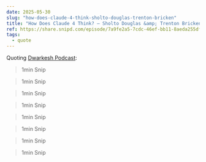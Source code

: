 ```yaml
---
date: 2025-05-30
slug: "how-does-claude-4-think-sholto-douglas-trenton-bricken"
title: "How Does Claude 4 Think? — Sholto Douglas &amp; Trenton Bricken"
ref: https://share.snipd.com/episode/7a9fe2a5-7cdc-46ef-bb11-8aeda255dfb5
tags:
  - quote
---
```


Quoting [Dwarkesh Podcast](https://share.snipd.com/episode/7a9fe2a5-7cdc-46ef-bb11-8aeda255dfb5):

> 1min Snip

> 1min Snip

> 1min Snip

> 1min Snip

> 1min Snip

> 1min Snip

> 1min Snip

> 1min Snip
